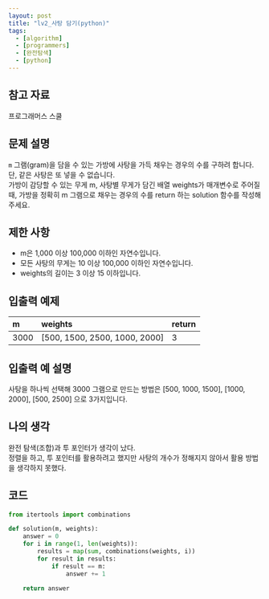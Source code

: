 ```yaml
---
layout: post
title: "lv2_사탕 담기(python)"
tags:
  - [algorithm]
  - [programmers]
  - [완전탐색]
  - [python]
---
```


## 참고 자료

프로그래머스 스쿨

## 문제 설명

`m` 그램(gram)을 담을 수 있는 가방에 사탕을 가득 채우는 경우의 수를 구하려 합니다.  
단, 같은 사탕은 또 넣을 수 없습니다.  
가방이 감당할 수 있는 무게 m, 사탕별 무게가 담긴 배열 weights가 매개변수로 주어질 때, 가방을 정확히 m 그램으로 채우는 경우의 수를 return 하는 solution 함수를 작성해주세요.

## 제한 사항

- m은 1,000 이상 100,000 이하인 자연수입니다.
- 모든 사탕의 무게는 10 이상 100,000 이하인 자연수입니다.
- weights의 길이는 3 이상 15 이하입니다.

## 입출력 예제

| m    | weights                       | return |
| :--- | :---------------------------- | :----- |
| 3000 | [500, 1500, 2500, 1000, 2000] | 3      |

## 입출력 예 설명

사탕을 하나씩 선택해 3000 그램으로 만드는 방법은 [500, 1000, 1500], [1000, 2000], [500, 2500] 으로 3가지입니다.

## 나의 생각

완전 탐색(조합)과 투 포인터가 생각이 났다.  
정렬을 하고, 투 포인터를 활용하려고 했지만 사탕의 개수가 정해지지 않아서 활용 방법을 생각하지 못했다.

## 코드

```python
from itertools import combinations

def solution(m, weights):
    answer = 0
    for i in range(1, len(weights)):
        results = map(sum, combinations(weights, i))
        for result in results:
            if result == m:
                answer += 1

    return answer
```
